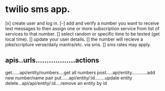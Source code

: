 # twilio sms app.

[x] create user and log in.
[-] add and verify a number you want to receive text messages to then assign one or more subscription service from list of services to that number.
[] select random or specific time to be texted (get local time).
[] update your user details.
[] the number will recieve a joke/scripture verse/daily mantra/etc. via sms.
[] sms rates may apply.

## apis..urls..................actions

get......api/entity/numbers....get all numbers
post.....api/entity............add new number/name pair
put......api/entity/:id........update entity
delete...api/api/entity/:id....remove an entity by id
